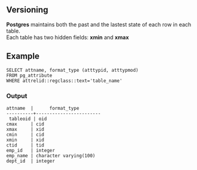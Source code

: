 ## Versioning

**Postgres** maintains both the past and the lastest state of each row in each table.  
Each table has two hidden fields: **xmin** and **xmax**

## Example

```
SELECT attname, format_type (atttypid, atttypmod)
FROM pg_attribute
WHERE attrelid::regclass::text='table_name'
```

### Output

```
attname  |      format_type       
----------+------------------------
 tableoid | oid
cmax     | cid
xmax     | xid
cmin     | cid
xmin     | xid
ctid     | tid
emp_id   | integer
emp_name | character varying(100)
dept_id  | integer
```
